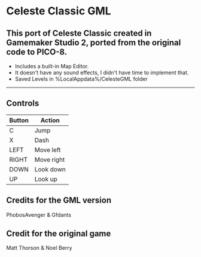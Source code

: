 # Celeste Classic GML
## This port of Celeste Classic created in Gamemaker Studio 2, ported from the original code to PICO-8.

- Includes a built-in Map Editor.
- It doesn't have any sound effects, I didn't have time to implement that.
- Saved Levels in %LocalAppdata%/CelesteGML folder
___
## Controls
| Button | Action |
| ------ | ------ |
| C | Jump |
| X | Dash |
| LEFT  | Move left |
| RIGHT  | Move right |
| DOWN   | Look down |
| UP  | Look up |

## Credits for the GML version
PhobosAvenger & Gfdants

## Credit for the original game 
Matt Thorson & Noel Berry
